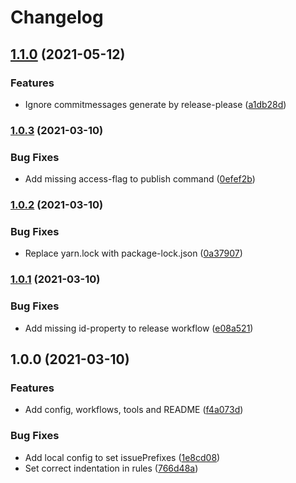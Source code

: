 # Changelog

## [1.1.0](https://www.github.com/flagbit/config-commitlint/compare/v1.0.3...v1.1.0) (2021-05-12)


### Features

* Ignore commitmessages generate by release-please ([a1db28d](https://www.github.com/flagbit/config-commitlint/commit/a1db28d77dbda96494c552567a7e6a89713dc29a))

### [1.0.3](https://www.github.com/flagbit/config-commitlint/compare/v1.0.2...v1.0.3) (2021-03-10)


### Bug Fixes

* Add missing access-flag to publish command ([0efef2b](https://www.github.com/flagbit/config-commitlint/commit/0efef2b285229e7eb0e09981bbcbc6bb69bd2db5))

### [1.0.2](https://www.github.com/flagbit/config-commitlint/compare/v1.0.1...v1.0.2) (2021-03-10)


### Bug Fixes

* Replace yarn.lock with package-lock.json ([0a37907](https://www.github.com/flagbit/config-commitlint/commit/0a379075ae33bb77cd6038d1dea5bd908777c88d))

### [1.0.1](https://www.github.com/flagbit/config-commitlint/compare/v1.0.0...v1.0.1) (2021-03-10)


### Bug Fixes

* Add missing id-property to release workflow ([e08a521](https://www.github.com/flagbit/config-commitlint/commit/e08a521dab6be69d70c17192c3e167c20ae45441))

## 1.0.0 (2021-03-10)


### Features

* Add config, workflows, tools and README ([f4a073d](https://www.github.com/flagbit/config-commitlint/commit/f4a073d3d5362795ae112429bfa009f40267b7d8))


### Bug Fixes

* Add local config to set issuePrefixes ([1e8cd08](https://www.github.com/flagbit/config-commitlint/commit/1e8cd08281c5a44075d8edb418d1da470c0fb041))
* Set correct indentation in rules ([766d48a](https://www.github.com/flagbit/config-commitlint/commit/766d48af9615aad3436be006b7d0de9379f9b0ef))
